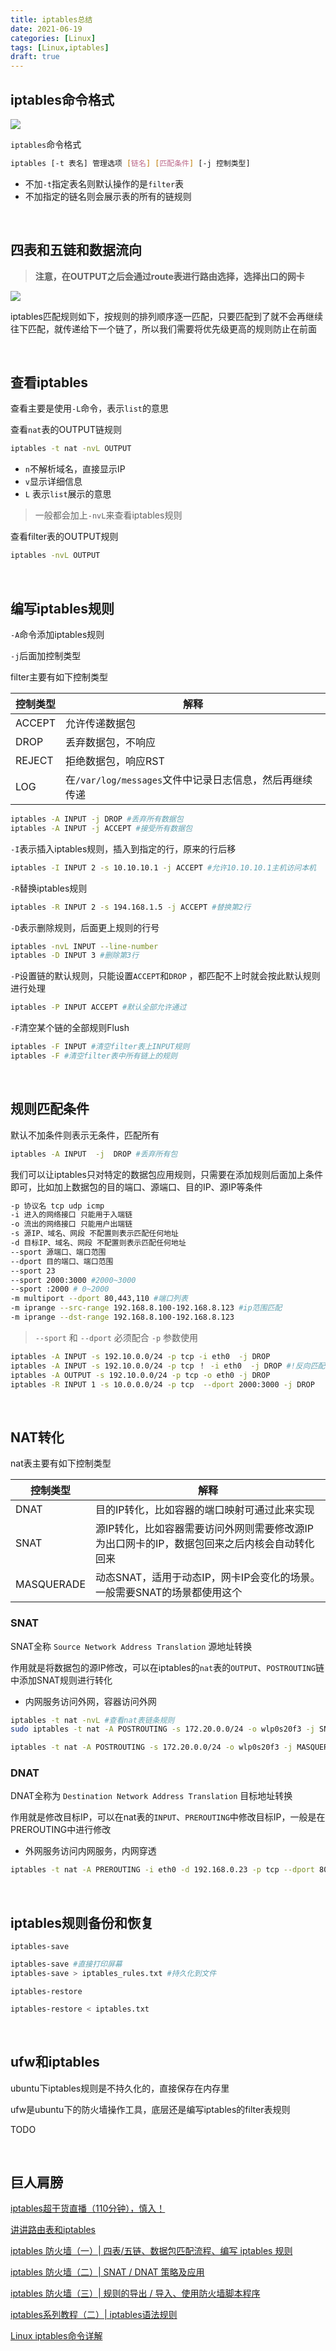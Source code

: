 ```yaml
---
title: iptables总结
date: 2021-06-19
categories: [Linux]
tags: [Linux,iptables]
draft: true
---
```


## iptables命令格式

![](https://raw.githubusercontent.com/biningo/cdn/master/2021-04/iptables-command.png)

`iptables`命令格式

```bash
iptables [-t 表名] 管理选项 [链名] [匹配条件] [-j 控制类型]
```

- 不加`-t`指定表名则默认操作的是`filter`表
- 不加指定的链名则会展示表的所有的链规则

​    

## 四表和五链和数据流向

> **注意，在OUTPUT之后会通过route表进行路由选择，选择出口的网卡**

![](https://raw.githubusercontent.com/biningo/cdn/master/2021-04/iptable-link.png)

iptables匹配规则如下，按规则的排列顺序逐一匹配，只要匹配到了就不会再继续往下匹配，就传递给下一个链了，所以我们需要将优先级更高的规则防止在前面

​    

## 查看iptables

查看主要是使用`-L`命令，表示`list`的意思

查看`nat`表的OUTPUT链规则

```bash
iptables -t nat -nvL OUTPUT
```

- `n`不解析域名，直接显示IP
- `v`显示详细信息
- `L` 表示`list`展示的意思

> 一般都会加上`-nvL`来查看iptables规则

查看filter表的OUTPUT规则

```bash
iptables -nvL OUTPUT
```

​    

## 编写iptables规则

`-A`命令添加iptables规则

`-j`后面加控制类型

filter主要有如下控制类型

| 控制类型 | 解释                                                    |
| -------- | ------------------------------------------------------- |
| ACCEPT   | 允许传递数据包                                          |
| DROP     | 丢弃数据包，不响应                                      |
| REJECT   | 拒绝数据包，响应RST                                     |
| LOG      | 在`/var/log/messages`文件中记录日志信息，然后再继续传递 |

```bash
iptables -A INPUT -j DROP #丢弃所有数据包
iptables -A INPUT -j ACCEPT #接受所有数据包
```

`-I`表示插入iptables规则，插入到指定的行，原来的行后移

```bash
iptables -I INPUT 2 -s 10.10.10.1 -j ACCEPT #允许10.10.10.1主机访问本机
```

`-R`替换iptables规则

```bash
iptables -R INPUT 2 -s 194.168.1.5 -j ACCEPT #替换第2行
```

`-D`表示删除规则，后面更上规则的行号

```bash
iptables -nvL INPUT --line-number
iptables -D INPUT 3 #删除第3行
```

`-P`设置链的默认规则，只能设置`ACCEPT`和`DROP` ，都匹配不上时就会按此默认规则进行处理

```bash
iptables -P INPUT ACCEPT #默认全部允许通过
```

`-F`清空某个链的全部规则Flush

```bash
iptables -F INPUT #清空filter表上INPUT规则
iptables -F #清空filter表中所有链上的规则
```

​    

## 规则匹配条件

默认不加条件则表示无条件，匹配所有

```bash
iptables -A INPUT  -j  DROP #丢弃所有包
```

我们可以让iptables只对特定的数据包应用规则，只需要在添加规则后面加上条件即可，比如加上数据包的目的端口、源端口、目的IP、源IP等条件

```bash
-p 协议名 tcp udp icmp
-i 进入的网络接口 只能用于入端链
-o 流出的网络接口 只能用户出端链
-s 源IP、域名、网段 不配置则表示匹配任何地址
-d 目标IP、域名、网段 不配置则表示匹配任何地址
--sport 源端口、端口范围
--dport 目的端口、端口范围
--sport 23
--sport 2000:3000 #2000~3000
--sport :2000 # 0~2000
-m multiport --dport 80,443,110 #端口列表
-m iprange --src-range 192.168.8.100-192.168.8.123 #ip范围匹配
-m iprange --dst-range 192.168.8.100-192.168.8.123
```

> `--sport` 和 `--dport` 必须配合 `-p` 参数使用

```bash
iptables -A INPUT -s 192.10.0.0/24 -p tcp -i eth0  -j DROP
iptables -A INPUT -s 192.10.0.0/24 -p tcp ！ -i eth0  -j DROP #!反向匹配
iptables -A OUTPUT -s 192.10.0.0/24 -p tcp -o eth0 -j DROP
iptables -R INPUT 1 -s 10.0.0.0/24 -p tcp  --dport 2000:3000 -j DROP
```

​    

## NAT转化

nat表主要有如下控制类型

| 控制类型   | 解释                                                         |
| ---------- | ------------------------------------------------------------ |
| DNAT       | 目的IP转化，比如容器的端口映射可通过此来实现                 |
| SNAT       | 源IP转化，比如容器需要访问外网则需要修改源IP为出口网卡的IP，数据包回来之后内核会自动转化回来 |
| MASQUERADE | 动态SNAT，适用于动态IP，网卡IP会变化的场景。一般需要SNAT的场景都使用这个 |

### SNAT

SNAT全称   `Source Network Address Translation` 源地址转换

作用就是将数据包的源IP修改，可以在iptables的`nat`表的`OUTPUT`、`POSTROUTING`链中添加SNAT规则进行转化

- 内网服务访问外网，容器访问外网

```bash
iptables -t nat -nvL #查看nat表链条规则
sudo iptables -t nat -A POSTROUTING -s 172.20.0.0/24 -o wlp0s20f3 -j SNAT --to-source 192.168.0.23

iptables -t nat -A POSTROUTING -s 172.20.0.0/24 -o wlp0s20f3 -j MASQUERADE #动态IP SNAT，不需要写死IP，会自动SNAT出口网卡的IP
```

### DNAT

DNAT全称为 `Destination Network Address Translation`  目标地址转换

作用就是修改目标IP，可以在nat表的`INPUT`、`PREROUTING`中修改目标IP，一般是在PREROUTING中进行修改

- 外网服务访问内网服务，内网穿透

```bash
iptables -t nat -A PREROUTING -i eth0 -d 192.168.0.23 -p tcp --dport 8080 -j DNAT --to-destination 172.17.0.2:80
```

​    

## iptables规则备份和恢复

`iptables-save`

```bash
iptables-save #直接打印屏幕
iptables-save > iptables_rules.txt #持久化到文件
```

`iptables-restore`

```bash
iptables-restore < iptables.txt
```

​     

## ufw和iptables

ubuntu下iptables规则是不持久化的，直接保存在内存里

ufw是ubuntu下的防火墙操作工具，底层还是编写iptables的filter表规则

TODO

​     

## 巨人肩膀

[iptables超干货直播（110分钟），慎入！](https://www.bilibili.com/video/BV1LE411J72q)

[讲讲路由表和iptables](https://www.bilibili.com/video/BV1hJ411a7P1?from=search&seid=9137634896289872994)

[iptables 防火墙（一）| 四表/五链、数据包匹配流程、编写 iptables 规则](https://juejin.cn/post/6972296377401344031)

[iptables 防火墙（二）| SNAT / DNAT 策略及应用](https://juejin.cn/post/6972688208375070728)

[iptables 防火墙（三）| 规则的导出 / 导入、使用防火墙脚本程序](https://juejin.cn/post/6973309007062630407)

[iptables系列教程（二）| iptables语法规则](https://juejin.cn/post/6844904159192301582)

[Linux iptables命令详解](https://juejin.cn/post/6922354523826552846)

